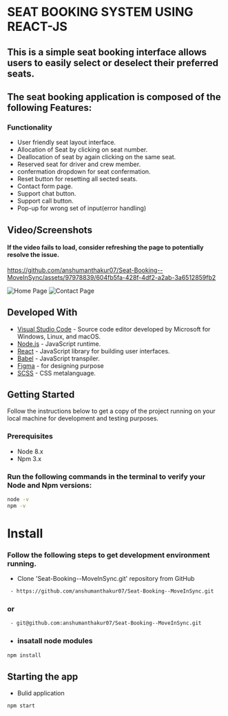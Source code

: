 # SEAT BOOKING SYSTEM USING REACT-JS

## This is a simple seat booking interface allows users to easily select or deselect their preferred seats.


## The seat booking application is composed of the following Features:

### Functionality
- User friendly seat layout interface.
- Allocation of Seat by clicking on seat number.
- Deallocation of seat by again clicking on the same seat.
- Reserved seat for driver and crew member.
- confermation dropdown for seat confermation.
- Reset button for resetting all sected seats.
- Contact form page.
- Support chat button.
- Support call button.
- Pop-up for wrong set of input(error handling)

## Video/Screenshots
#### If the video fails to load, consider refreshing the page to potentially resolve the issue.
https://github.com/anshumanthakur07/Seat-Booking--MoveInSync/assets/97978839/604fb5fa-428f-4df2-a2ab-3a6512859fb2

![Home Page](https://github.com/anshumanthakur07/Seat-Booking--MoveInSync/assets/97978839/9c16de9a-99ea-44ba-9b48-9271710ae3ca)
![Contact Page](https://github.com/anshumanthakur07/Seat-Booking--MoveInSync/assets/97978839/9300310f-8170-43e2-a6f7-df2ed3a7f368)





## Developed With
- [Visual Studio Code](https://code.visualstudio.com/) - Source code editor developed by Microsoft for Windows, Linux, and macOS.
- [Node.js](https://nodejs.org/en/) - JavaScript runtime.
- [React](https://react.dev/) - JavaScript library for building user interfaces.
- [Babel](https://babeljs.io/) - JavaScript transpiler.
- [Figma](https://www.figma.com/) - for designing purpose
- [SCSS](https://sass-lang.com/) - CSS metalanguage.


## Getting Started
Follow the instructions below to get a copy of the project running on your local machine for development and testing purposes.
### Prerequisites
- Node 8.x
- Npm 3.x

 ### Run the following commands in the terminal to verify your Node and Npm versions:
```bash
node -v
npm -v
```
# Install
### Follow the following steps to get development environment running.
- Clone 'Seat-Booking--MoveInSync.git' repository from GitHub
```bash
 - https://github.com/anshumanthakur07/Seat-Booking--MoveInSync.git
```
### or
```bash
 - git@github.com:anshumanthakur07/Seat-Booking--MoveInSync.git
```
- ### insatall node modules
```bash
npm install
```
## Starting the app
- Bulid application
```bash
npm start
```




